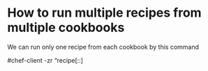 # How to run multiple recipes from multiple cookbooks

We can run only one recipe from each cookbook by this command

#chef-client -zr “recipe[<cookbook-name>::<recipe-name>]
